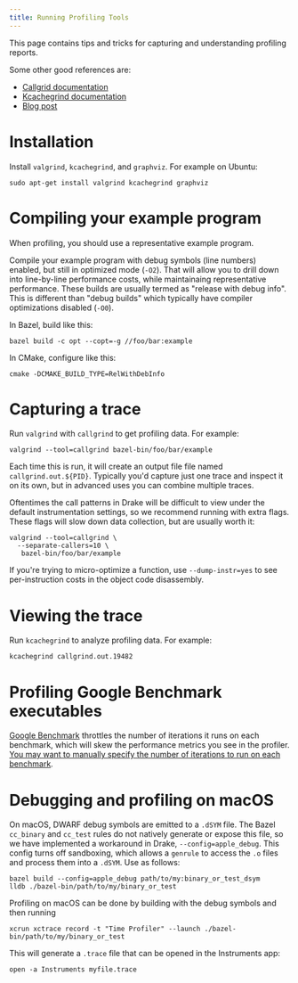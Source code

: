 ```yaml
---
title: Running Profiling Tools
---
```


This page contains tips and tricks for capturing and understanding profiling
reports.

Some other good references are:
- [Callgrid documentation](https://valgrind.org/docs/manual/cl-manual.html)
- [Kcachegrind documentation](https://kcachegrind.github.io/html/Home.html)
- [Blog post](https://baptiste-wicht.com/posts/2011/09/profile-c-application-with-callgrind-kcachegrind.html)

# Installation

Install `valgrind`, `kcachegrind`, and `graphviz`. For example on Ubuntu:
```
sudo apt-get install valgrind kcachegrind graphviz
```

# Compiling your example program

When profiling, you should use a representative example program.

Compile your example program with debug symbols (line numbers) enabled, but
still in optimized mode (`-O2`). That will allow you to drill down into
line-by-line performance costs, while maintainaing representative
performance. These builds are usually termed as "release with debug info".
This is different than "debug builds" which typically have compiler
optimizations disabled (`-O0`).

In Bazel, build like this:

```
bazel build -c opt --copt=-g //foo/bar:example
```

In CMake, configure like this:

```
cmake -DCMAKE_BUILD_TYPE=RelWithDebInfo
```

# Capturing a trace

Run `valgrind` with `callgrind` to get profiling data. For example:

```
valgrind --tool=callgrind bazel-bin/foo/bar/example
```

Each time this is run, it will create an output file file named
`callgrind.out.${PID}`. Typically you'd capture just one trace and inspect it
on its own, but in advanced uses you can combine multiple traces.

Oftentimes the call patterns in Drake will be difficult to view under the
default instrumentation settings, so we recommend running with extra flags.
These flags will slow down data collection, but are usually worth it:

```
valgrind --tool=callgrind \
  --separate-callers=10 \
   bazel-bin/foo/bar/example
```

If you're trying to micro-optimize a function, use `--dump-instr=yes` to see
per-instruction costs in the object code disassembly.

# Viewing the trace

Run `kcachegrind` to analyze profiling data. For example:

```
kcachegrind callgrind.out.19482
```

# Profiling Google Benchmark executables

[Google Benchmark](https://github.com/google/benchmark) throttles the number of
iterations it runs on each benchmark, which will skew the performance metrics
you see in the profiler. [You may want to manually specify the number of
iterations to run on each
benchmark](https://stackoverflow.com/questions/61843343/how-to-special-case-the-number-of-iterations-in-google-benchmark).

# Debugging and profiling on macOS

On macOS, DWARF debug symbols are emitted to a ``.dSYM`` file.  The Bazel
``cc_binary`` and ``cc_test`` rules do not natively generate or expose this
file, so we have implemented a workaround in Drake, ``--config=apple_debug``.
This config turns off sandboxing, which allows a ``genrule`` to access the
``.o`` files and process them into a ``.dSYM``.  Use as follows:

```
bazel build --config=apple_debug path/to/my:binary_or_test_dsym
lldb ./bazel-bin/path/to/my/binary_or_test
```

Profiling on macOS can be done by building with the debug symbols and then running
```
xcrun xctrace record -t "Time Profiler" --launch ./bazel-bin/path/to/my/binary_or_test
```
This will generate a `.trace` file that can be opened in the Instruments app:
```
open -a Instruments myfile.trace
```
